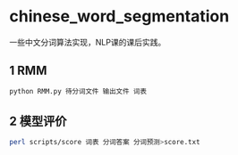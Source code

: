 # chinese_word_segmentation
一些中文分词算法实现，NLP课的课后实践。

## 1 RMM

```bash
python RMM.py 待分词文件 输出文件 词表
```

## 2 模型评价

```bash
perl scripts/score 词表 分词答案 分词预测>score.txt
```

